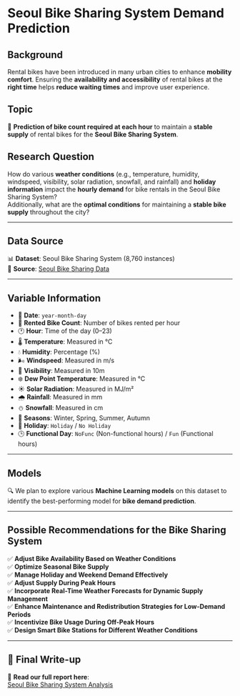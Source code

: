 # **Seoul Bike Sharing System Demand Prediction**

## **Background**
Rental bikes have been introduced in many urban cities to enhance **mobility comfort**. Ensuring the **availability and accessibility** of rental bikes at the **right time** helps **reduce waiting times** and improve user experience.

## **Topic**
🔹 **Prediction of bike count required at each hour** to maintain a **stable supply** of rental bikes for the **Seoul Bike Sharing System**.

## **Research Question**
How do various **weather conditions** (e.g., temperature, humidity, windspeed, visibility, solar radiation, snowfall, and rainfall) and **holiday information** impact the **hourly demand** for bike rentals in the Seoul Bike Sharing System?  
Additionally, what are the **optimal conditions** for maintaining a **stable bike supply** throughout the city?

---

## **Data Source**
📊 **Dataset**: Seoul Bike Sharing System (8,760 instances)  
🔗 **Source**: [Seoul Bike Sharing Data](https://data.seoul.go.kr/)  

---

## **Variable Information**
- 📅 **Date**: `year-month-day`
- 🚴 **Rented Bike Count**: Number of bikes rented per hour
- 🕐 **Hour**: Time of the day (0–23)
- 🌡️ **Temperature**: Measured in °C
- 💧 **Humidity**: Percentage (%)
- 🌬️ **Windspeed**: Measured in m/s
- 👀 **Visibility**: Measured in 10m
- ❄️ **Dew Point Temperature**: Measured in °C
- ☀️ **Solar Radiation**: Measured in MJ/m²
- 🌧️ **Rainfall**: Measured in mm
- ⛄ **Snowfall**: Measured in cm
- 🍂 **Seasons**: Winter, Spring, Summer, Autumn
- 🎉 **Holiday**: `Holiday` / `No Holiday`
- 🕒 **Functional Day**: `NoFunc` (Non-functional hours) / `Fun` (Functional hours)

---

## **Models**
🔍 We plan to explore various **Machine Learning models** on this dataset to identify the best-performing model for **bike demand prediction**.

---

## **Possible Recommendations for the Bike Sharing System**
✅ **Adjust Bike Availability Based on Weather Conditions**  
✅ **Optimize Seasonal Bike Supply**  
✅ **Manage Holiday and Weekend Demand Effectively**  
✅ **Adjust Supply During Peak Hours**  
✅ **Incorporate Real-Time Weather Forecasts for Dynamic Supply Management**  
✅ **Enhance Maintenance and Redistribution Strategies for Low-Demand Periods**  
✅ **Incentivize Bike Usage During Off-Peak Hours**  
✅ **Design Smart Bike Stations for Different Weather Conditions**  

---

## 📜 **Final Write-up**
📄 **Read our full report here**:  
[Seoul Bike Sharing System Analysis](https://docs.google.com/document/d/1GdiP4iON49Sd3AJqsRZlDoQhmfhG81iR/edit?usp=sharing&ouid=105049261238731764444&rtpof=true&sd=true)  

